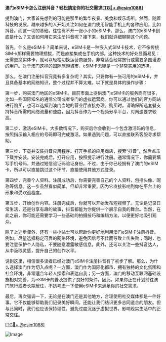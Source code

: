 **澳门eSIM卡怎么注册抖音？轻松搞定你的社交需求[[TG💪+ @esim1088](https://t.me/s/esim1088)]**

提到澳门，大家首先想到的可能是那里的繁华夜景、美食和娱乐场所。然而，随着科技的发展，越来越多的人开始关注如何在澳门使用智能手机上的各种应用，比如抖音。而这一切的基础，往往离不开一张小小的eSIM卡。那么，澳门的eSIM卡到底是什么？又该如何用它来注册抖音呢？接下来，我们就详细聊聊这个问题。

首先，什么是eSIM卡？简单来说，eSIM卡是一种嵌入式SIM卡技术，它不像传统SIM卡那样需要物理插拔，而是直接集成在手机内部。这种技术的好处显而易见：无需更换实体卡，就可以轻松切换运营商服务，非常适合经常旅行或需要多国漫游的用户。对于澳门这样的国际旅游城市，eSIM卡无疑是一个非常实用的选择。

那么，在澳门注册抖音究竟有多复杂呢？其实，只要你有一张可用的eSIM卡，并且具备基本的网络知识，整个过程并不算太难。以下就是具体的操作步骤：

第一步，购买澳门地区的eSIM卡。目前市面上提供澳门eSIM卡的服务商有很多，比如一些国际知名的通信公司或者专门的虚拟运营商。你可以通过他们的官方网站进行购买，也可以选择到澳门当地的营业厅直接办理。购买时，请确保所选套餐支持抖音所需的网络流量和速度，因为抖音作为一个视频分享平台，对网速要求较高。

第二步，激活eSIM卡。大多数情况下，购买后你会收到一个包含激活码的信息，按照指示输入相应的号码即可完成激活。如果遇到问题，可以直接联系客服寻求帮助。

第三步，下载并安装抖音应用程序。打开手机的应用商店，搜索“抖音”，然后点击下载并安装。安装完成后，打开应用，按照提示进行注册。通常情况下，你需要填写手机号码，并通过短信验证码验证身份。不过，由于你已经拥有了澳门的eSIM卡，所以可以直接跳过这个环节，直接使用其他方式登录。

第四步，完善个人资料。注册成功后，你需要完善自己的个人资料，包括头像、昵称等信息。这一步虽然看似简单，但却非常重要，因为它直接影响到你在平台上的形象和受欢迎程度。

第五步，开始创作内容。注册完成后，你就可以开始发布短视频了。无论是记录日常生活，还是分享有趣的故事，抖音都能为你提供一个展示自我的舞台。当然，在此之前，你可能还需要学习一些基础的拍摄技巧和编辑方法，以便更好地吸引观众。

除了上述步骤外，还有一些小贴士可以帮助你更好地利用澳门eSIM卡注册抖音。例如，尽量选择稳定可靠的网络环境，避免因信号不佳而导致上传失败；同时，也要注意保护个人隐私，不要随意泄露敏感信息。此外，还可以关注一些抖音达人，从中汲取灵感，提升自己的创作水平。

说到这里，相信很多读者已经对澳门eSIM卡注册抖音有了初步了解。那么，为什么选择澳门作为切入点呢？一方面，澳门作为国际化都市，拥有独特的文化氛围和社会环境，非常适合年轻人探索和表达自我；另一方面，澳门的移动互联网基础设施相对完善，为eSIM卡的普及提供了良好的条件。因此，如果你正在计划前往澳门旅行或者长期居住，不妨考虑一下使用eSIM卡来满足你的社交需求。

最后，再次强调一下，无论是在澳门还是其他地方，合理使用社交媒体都是一件好事。它不仅能够帮助我们记录美好瞬间，还能让我们结识更多志同道合的朋友。但与此同时，我们也应该保持理性，避免过度沉迷于虚拟世界，影响现实生活中的正常交往。

[[TG💪+ @esim1088](https://t.me/s/esim1088)] 

![Image](https://i.postimg.cc/4NQfJmqS/Snipaste-2025-05-13-00-14-12.png)
